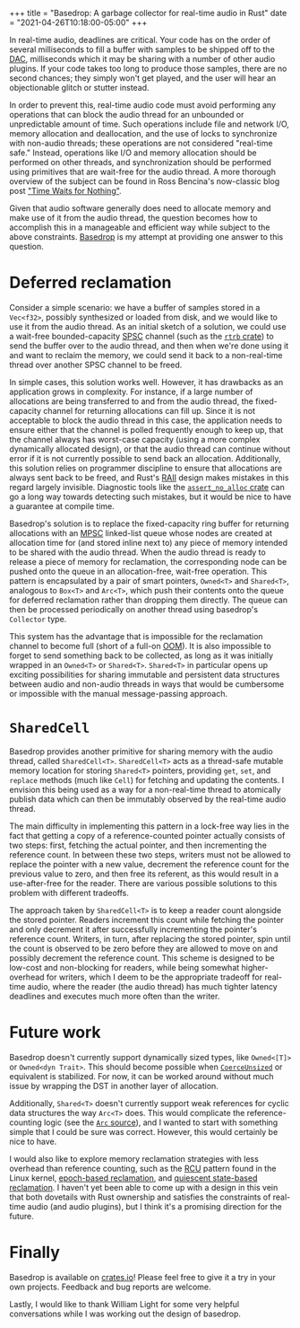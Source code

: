 +++
title = "Basedrop: A garbage collector for real-time audio in Rust"
date = "2021-04-26T10:18:00-05:00"
+++

In real-time audio, deadlines are critical. Your code has on the order of several milliseconds to fill a buffer with samples to be shipped off to the [DAC](https://en.wikipedia.org/wiki/Digital-to-analog_converter), milliseconds which it may be sharing with a number of other audio plugins. If your code takes too long to produce those samples, there are no second chances; they simply won't get played, and the user will hear an objectionable glitch or stutter instead.

In order to prevent this, real-time audio code must avoid performing any operations that can block the audio thread for an unbounded or unpredictable amount of time. Such operations include file and network I/O, memory allocation and deallocation, and the use of locks to synchronize with non-audio threads; these operations are not considered "real-time safe." Instead, operations like I/O and memory allocation should be performed on other threads, and synchronization should be performed using primitives that are wait-free for the audio thread. A more thorough overview of the subject can be found in Ross Bencina's now-classic blog post ["Time Waits for Nothing"](http://www.rossbencina.com/code/real-time-audio-programming-101-time-waits-for-nothing).

Given that audio software generally does need to allocate memory and make use of it from the audio thread, the question becomes how to accomplish this in a manageable and efficient way while subject to the above constraints. [Basedrop](https://github.com/micahrj/basedrop) is my attempt at providing one answer to this question.

<!--excerpt-->

# Deferred reclamation

Consider a simple scenario: we have a buffer of samples stored in a `Vec<f32>`, possibly synthesized or loaded from disk, and we would like to use it from the audio thread. As an initial sketch of a solution, we could use a wait-free bounded-capacity [SPSC](http://www.1024cores.net/home/lock-free-algorithms/queues) channel (such as the [`rtrb` crate](https://crates.io/crates/rtrb)) to send the buffer over to the audio thread, and then when we're done using it and want to reclaim the memory, we could send it back to a non-real-time thread over another SPSC channel to be freed.

In simple cases, this solution works well. However, it has drawbacks as an application grows in complexity. For instance, if a large number of allocations are being transferred to and from the audio thread, the fixed-capacity channel for returning allocations can fill up. Since it is not acceptable to block the audio thread in this case, the application needs to ensure either that the channel is polled frequently enough to keep up, that the channel always has worst-case capacity (using a more complex dynamically allocated design), or that the audio thread can continue without error if it is not currently possible to send back an allocation. Additionally, this solution relies on programmer discipline to ensure that allocations are always sent back to be freed, and Rust's [RAII](https://en.wikipedia.org/wiki/Resource_acquisition_is_initialization) design makes mistakes in this regard largely invisible. Diagnostic tools like the [`assert_no_alloc` crate](https://crates.io/crates/assert_no_alloc) can go a long way towards detecting such mistakes, but it would be nice to have a guarantee at compile time.

Basedrop's solution is to replace the fixed-capacity ring buffer for returning allocations with an [MPSC](http://www.1024cores.net/home/lock-free-algorithms/queues) linked-list queue whose nodes are created at allocation time for (and stored inline next to) any piece of memory intended to be shared with the audio thread. When the audio thread is ready to release a piece of memory for reclamation, the corresponding node can be pushed onto the queue in an allocation-free, wait-free operation. This pattern is encapsulated by a pair of smart pointers, `Owned<T>` and `Shared<T>`, analogous to `Box<T>` and `Arc<T>`, which push their contents onto the queue for deferred reclamation rather than dropping them directly. The queue can then be processed periodically on another thread using basedrop's `Collector` type.

This system has the advantage that is impossible for the reclamation channel to become full (short of a full-on [OOM](https://en.wikipedia.org/wiki/Out_of_memory)). It is also impossible to forget to send something back to be collected, as long as it was initially wrapped in an `Owned<T>` or `Shared<T>`. `Shared<T>` in particular opens up exciting possibilities for sharing immutable and persistent data structures between audio and non-audio threads in ways that would be cumbersome or impossible with the manual message-passing approach.

# `SharedCell`

Basedrop provides another primitive for sharing memory with the audio thread, called `SharedCell<T>`. `SharedCell<T>` acts as a thread-safe mutable memory location for storing `Shared<T>` pointers, providing `get`, `set`, and `replace` methods (much like `Cell`) for fetching and updating the contents. I envision this being used as a way for a non-real-time thread to atomically publish data which can then be immutably observed by the real-time audio thread.

The main difficulty in implementing this pattern in a lock-free way lies in the fact that getting a copy of a reference-counted pointer actually consists of two steps: first, fetching the actual pointer, and then incrementing the reference count. In between these two steps, writers must not be allowed to replace the pointer with a new value, decrement the reference count for the previous value to zero, and then free its referent, as this would result in a use-after-free for the reader. There are various possible solutions to this problem with different tradeoffs.

The approach taken by `SharedCell<T>` is to keep a reader count alongside the stored pointer. Readers increment this count while fetching the pointer and only decrement it after successfully incrementing the pointer's reference count. Writers, in turn, after replacing the stored pointer, spin until the count is observed to be zero before they are allowed to move on and possibly decrement the reference count. This scheme is designed to be low-cost and non-blocking for readers, while being somewhat higher-overhead for writers, which I deem to be the appropriate tradeoff for real-time audio, where the reader (the audio thread) has much tighter latency deadlines and executes much more often than the writer.

# Future work

Basedrop doesn't currently support dynamically sized types, like `Owned<[T]>` or `Owned<dyn Trait>`. This should become possible when [`CoerceUnsized`](https://doc.rust-lang.org/nightly/core/ops/trait.CoerceUnsized.html) or equivalent is stabilized. For now, it can be worked around without much issue by wrapping the DST in another layer of allocation.

Additionally, `Shared<T>` doesn't currently support weak references for cyclic data structures the way `Arc<T>` does. This would complicate the reference-counting logic (see the [`Arc` source](https://github.com/rust-lang/rust/blob/5702cfa2551a56172a4e392aab4b494562242f35/library/alloc/src/sync.rs)), and I wanted to start with something simple that I could be sure was correct. However, this would certainly be nice to have.

I would also like to explore memory reclamation strategies with less overhead than reference counting, such as the [RCU](https://www.kernel.org/doc/html/latest/RCU/whatisRCU.html) pattern found in the Linux kernel, [epoch-based reclamation](https://www.cl.cam.ac.uk/techreports/UCAM-CL-TR-579.html), and [quiescent state-based reclamation](https://preshing.com/20160726/using-quiescent-states-to-reclaim-memory/). I haven't yet been able to come up with a design in this vein that both dovetails with Rust ownership and satisfies the constraints of real-time audio (and audio plugins), but I think it's a promising direction for the future.

# Finally

Basedrop is available on [crates.io](https://crates.io/crates/basedrop)! Please feel free to give it a try in your own projects. Feedback and bug reports are welcome.

Lastly, I would like to thank William Light for some very helpful conversations while I was working out the design of basedrop.
